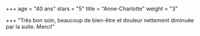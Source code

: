+++
age = "40 ans"
stars = "5"
title = "Anne-Charlotte"
weight = "3"

+++
"Très bon soin, beaucoup de bien-être et douleur nettement diminuée par la suite. Merci!"